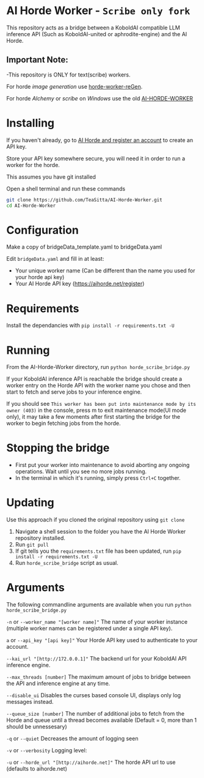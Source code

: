 # AI Horde Worker - `Scribe only fork`
This repository acts as a bridge between a KoboldAI compatible LLM inference API (Such as KoboldAI-united or aphrodite-engine) and the AI Horde.

## Important Note:
-This repository is ONLY for text(scribe) workers.

For horde *image generation* use [horde-worker-reGen](https://github.com/Haidra-Org/horde-worker-reGen).

For horde *Alchemy* or *scribe* on *Windows* use the old [AI-HORDE-WORKER](https://github.com/Haidra-Org/AI-Horde-Worker)


# Installing

If you haven't already, go to [AI Horde and register an account](https://aihorde.net/register) to create an API key.

Store your API key somewhere secure, you will need it in order to run a worker for the horde.

This assumes you have git installed

Open a shell terminal and run these commands

```bash
git clone https://github.com/TeaSitta/AI-Horde-Worker.git
cd AI-Horde-Worker
```

# Configuration

Make a copy of bridgeData_template.yaml to bridgeData.yaml

Edit `bridgeData.yaml` and fill in at least:
   * Your unique worker name (Can be different than the name you used for your horde api key)
   * Your AI Horde API key (https://aihorde.net/register)


# Requirements

Install the dependancies with `pip install -r requirements.txt -U`


# Running

From the AI-Horde-Worker directory, run `python horde_scribe_bridge.py`

If your KoboldAI inference API is reachable the bridge should create a worker entry on the Horde API with the
worker name you chose and then start to fetch and serve jobs to your inference engine.

If you should see `This worker has been put into maintenance mode by its owner (403)` in the console, 
press m to exit maintenance mode(UI mode only), it may take a few moments after first starting the bridge for the worker to begin fetching jobs from the horde.

# Stopping the bridge

* First put your worker into maintenance to avoid aborting any ongoing operations. Wait until you see no more jobs running.
* In the terminal in which it's running, simply press `Ctrl+C` together.

# Updating

Use this approach if you cloned the original repository using `git clone`

1. Navigate a shell session to the folder you have the AI Horde Worker repository installed.
1. Run `git pull`
1. If git tells you the `requirements.txt` file has been updated, run `pip install -r requirements.txt -U`
1. Run `horde_scribe_bridge` script as usual.


# Arguments

The following commandline arguments are available when you run `python horde_scribe_bridge.py`

`-n` or `--worker_name "[worker name]"` The name of your worker instance (multiple worker names can be registered under a single API key).

`a` or `--api_key "[api key]"` Your Horde API key used to authenticate to your account.

`--kai_url "[http://172.0.0.1]"` The backend url for your KoboldAI API inference engine.

`--max_threads [number]` The maximum amount of jobs to bridge between the API and inference engine at any time.

`--disable_ui`  Disables the curses based console UI, displays only log messages instead.

`--queue_size [number]` The number of additional jobs to fetch from the Horde and queue until a thread becomes available (Default = 0, more than 1 should be unnessesary)

`-q` or `--quiet` Decreases the amount of logging seen

`-v` or `--verbosity` Logging level:

`-u` or `--horde_url "[http://aihorde.net]"` The horde API url to use (defaults to aihorde.net)

